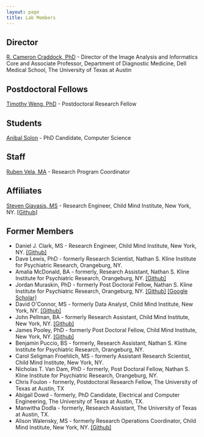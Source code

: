 ```yaml
---
layout: page
title: Lab Members
---
```


## Director
[R. Cameron Craddock, PhD](mailto:cameron.craddock@austin.utexas.edu) - Director of the Image Analysis and Informatics Core and Associate Professor, Department of Diagnostic Medicine, Dell Medical School, The University of Texas at Austin <br>
<a href="https://github.com/ccraddock/ccraddock_cv/blob/master/ccraddock_cv_latest.pdf?raw=true" target="_blank" title="View curriculum vitae." class="fa fa-file-pdf-o fa-2x cv"></a><a href="http://tinyurl.com/CameronCraddockCitations" title="View my publications on Google Scholar page." target="_blank" class="ai ai-google-scholar-square ai-2x scholar"></a><a href="https://impactstory.org/u/0000-0002-4950-1303" target="_blank" title="Visit ImpactStory page." class="ai ai-impactstory ai-2x impactstory"></a><a href="http://orcid.org/0000-0002-4950-1303" target="_blank" title="Visit ORCID page." class="ai ai-orcid ai-2x orcid"></a><a href="https://www.researchgate.net/profile/Cameron_Craddock" target="_blank" title="Visit ResearchGate page." class="ai ai-researchgate ai-2x researchgate"></a><a href="http://www.slideshare.net/CameronCraddock" target="_blank" title="Visit presentations on SlideShare." class="fa fa-slideshare fa-2x slideshare"></a><a href="https://www.ncbi.nlm.nih.gov/sites/myncbi/richard.craddock.1/bibliography/47405182/public/?sort=date&direction=ascending" title="View my publications on PubMed." class="ai ai-pubmed ai-2x pubmed"></a><span id='badgeCont741760'><script src='http://labs.researcherid.com/mashlets?el=badgeCont741760&mashlet=badge&showTitle=false&className=a&rid=P-1980-2014&size=small'></script></span><a href="https://github.com/ccraddock" title="Visit Github page." target="_blank" class="fa fa-github fa-2x github"></a>

## Postdoctoral Fellows
[Timothy Weng, PhD](mailto:timothy.weng@austin.utexas.edu) - Postdoctoral Research Fellow <br>
<a href="https://github.com/tbweng/cv/blob/master/build/cv.pdf?raw=true" target="_blank" title="View curriculum vitae." class="fa fa-file-pdf-o fa-2x cv"></a><a href="https://scholar.google.com/citations?user=FLqI1VQAAAAJ&hl=en" title="View my publications on Google Scholar page." target="_blank" class="ai ai-google-scholar-square ai-2x scholar"></a><a href="https://github.com/tbweng" title="Visit Github page." target="_blank" class="fa fa-github fa-2x github"></a>

## Students
[Anibal Solon](mailto:anibalsolon@utexas.edu) - PhD Candidate, Computer Science

## Staff
[Ruben Vela, MA](mailto:ruben.vela@austin.utexas.edu) - Research Program Coordinator

## Affiliates

[Steven Giavasis, MS](mailto:steven.giavasis@childmind.org) - Research Engineer, Child Mind Institute, New York, NY.  <a href="https://github.com/sgiavasis" target="_blank">[Github]</a>



## Former Members

- Daniel J. Clark, MS - Research Engineer, Child Mind Institute, New York, NY. <a href="https://github.com/dclark87" target="_blank">[Github]</a>
- Dave Lewis, PhD - formerly Research Scientist, Nathan S. Kline Institute for Psychiatric Research, Orangeburg, NY.
- Amalia McDonald, BA - formerly, Research Assistant, Nathan S. Kline Institute for Psychiatric Research, Orangeburg, NY. <a href="https://github.com/mcdoar9" target="_blank">[Github]</a>
- Jordan Muraskin, PhD - formerly Post Doctoral Fellow, Nathan S. Kline Institute for Psychiatric Research, Orangeburg, NY. <a href="https://github.com/jordanmuraskin">[Github]</a> <a href="https://scholar.google.com/citations?user=gMmDkl0AAAAJ&hl=en&oi=ao">[Google Scholar]</a>
- David O'Connor, MS - formerly Data Analyst, Child Mind Institute, New York, NY. <a href="https://github.com/https://github.com/DaveOC90" target="_blank">[Github]</a>
- John Pellman, BA - formerly Research Assistant, Child Mind Institute, New York, NY. <a href="https://github.com/jpellman" target="_blank">[Github]</a>
- James Pooley, PhD - formerly Post Doctoral Fellow, Child Mind Institute, New York, NY. <a href="https://github.com/jamespooley">[Github]</a>
- Benjamin Puccio, BS - formerly, Research Assistant, Nathan S. Kline Institute for Psychiatric Research, Orangeburg, NY.
- Carol Seligman Froehlich, MS - formerly Assistant Research Scientist, Child Mind Institute, New York, NY. <br>
<a href="https://scholar.google.com/citations?user=pTllHvAAAAAJ&hl=en&oi=ao" title="View my publications on Google Scholar page." target="_blank" class="ai ai-google-scholar-square ai-2x scholar"> <a href="https://github.com/carolFrohlich" title="Visit Github page." target="_blank" class="fa fa-github fa-2x github"></a>
- Nicholas T. Van Dam, PhD - formerly, Post Doctoral Fellow, Nathan S. Kline Institute for Psychiatric Research, Orangeburg, NY.
- Chris Foulon - formerly, Postdoctoral Research Fellow, The University of Texas at Austin, TX
- Abigail Dowd - formerly, PhD Candidate, Electrical and Computer Engineering, The University of Texas at Austin, TX.
- Manwitha Dodla - formerly, Research Assistant, The University of Texas at Austin, TX.
- Alison Walensky, MS - formerly Research Operations Coordinator, Child Mind Institute, New York, NY. <a href="https://github.com/awalensky" target="_blank">[Github]</a>
